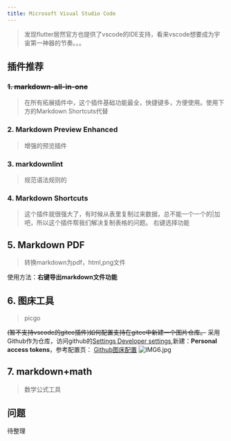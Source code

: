```yaml
---
title: Microsoft Visual Studio Code
---
```


> 发现flutter居然官方也提供了vscode的IDE支持，看来vscode想要成为宇宙第一神器的节奏。。。

## 插件推荐

### ~~1. markdown-all-in-one~~

>在所有拓展插件中，这个插件基础功能最全，快捷键多，方便使用。使用下方的Markdown Shortcuts代替

### 2. Markdown Preview Enhanced

> 增强的预览插件

### 3. markdownlint

>规范语法规则的


### 4. Markdown Shortcuts

>这个插件就很强大了，有时候从表里复制过来数据，总不能一个一个的|加吧，所以这个插件帮我们解决复制表格的问题。
右键选择功能

## 5. Markdown PDF

> 转换markdown为pdf，html,png文件

使用方法：**右键导出markdown文件功能**

## 6. 图床工具

> picgo

~~(暂不支持vscode的gitee插件)如何配置支持在gitee中新建一个图片仓库。~~
采用Github作为仓库，访问github的[Settings Developer settings](https://github.com/settings/apps),新建：**Personal access tokens**，参考配置页： [Github图床配置](https://picgo.github.io/PicGo-Doc/zh/guide/config.html#github%E5%9B%BE%E5%BA%8A)
![IMG6.jpg](https://raw.githubusercontent.com/alterhu2020/StorageHub/master/img/IMG6.jpg)

## 7. markdown+math

> 数学公式工具

## 问题

待整理
